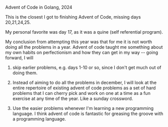 Advent of Code in Golang, 2024

This is the closest I got to finishing Advent of Code, missing days 20,21,24,25.

My personal favorite was day 17, as it was a quine (self referential program).

My conclusion from attempting this year was that for me it is not worth doing all the problems in a year. Advent of code taught me something about my own habits on perfectionism and how they can get in my way -- going forward, I will

1) skip earlier problems, e.g. days 1-10 or so, since I don't get much out of
doing them.

2) Instead of aiming to do all the problems in december, I will look at the entire repertoire of existing advent of code problems as a set of hard problems that I can cherry pick and work on one at a time as a fun exercise at any time of the year. Like a sunday crossword. 

3) Use the easier problems whenever I'm learning a new programming language. I
think advent of code is fantastic for greasing the groove with a programming
language. 
